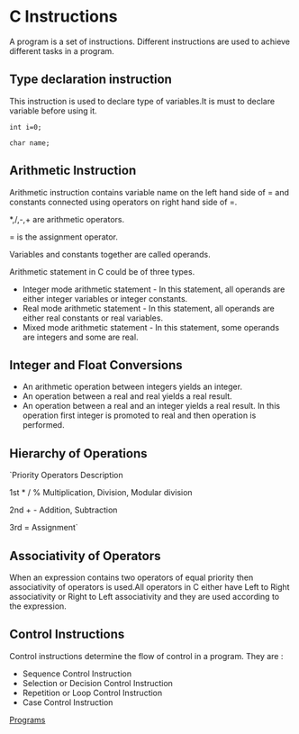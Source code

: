 # C Instructions
A program is a set of instructions. Different instructions are used to achieve different tasks in a program.
## Type declaration instruction
This instruction is used to declare type of variables.It is must to declare variable before using it.

`int i=0;`

`char name;`
## Arithmetic Instruction
Arithmetic instruction contains variable name on the left hand side of = and constants connected using operators on right hand side of =.

*,/,-,+ are arithmetic operators.

= is the assignment operator.

Variables and constants together are called operands.

Arithmetic statement in C could be of three types.
* Integer mode arithmetic statement - In this statement, all operands are either integer variables or integer constants.
* Real mode arithmetic statement - In this statement, all operands are either real constants or real variables.
* Mixed mode arithmetic statement - In this statement, some operands are integers and some are real.
## Integer and Float Conversions
* An arithmetic operation between integers yields an integer.
* An operation between a real and real yields a real result.
* An operation between a real and an integer yields a real result. In this operation first integer is promoted to real and then operation is performed.
## Hierarchy of Operations
`Priority  Operators  Description

 1st       * / %      Multiplication, Division, Modular division
 
 2nd       + -        Addition, Subtraction
 
 3rd       =          Assignment` 
     
## Associativity of Operators
When an expression contains two operators of equal priority then associativity of operators is used.All operators in C either have Left to Right associativity or Right to Left associativity and they are used according to the expression.
## Control Instructions
Control instructions determine the flow of control in a program. They are :
* Sequence Control Instruction
* Selection or Decision Control Instruction
* Repetition or Loop Control Instruction
* Case Control Instruction

[Programs](https://github.com/MakineediJahnavi/Learning-C/tree/main/C%20Instructions)
